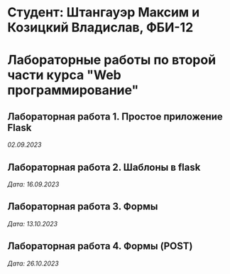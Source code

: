 # Студент: Штангауэр Максим и Козицкий Владислав, ФБИ-12

# Лабораторные работы по второй части курса "Web программирование" 


## Лабораторная работа 1. Простое приложение Flask

*02.09.2023*


## Лабораторная работа 2. Шаблоны в flask

*Дата: 16.09.2023*


## Лабораторная работа 3. Формы

*Дата: 13.10.2023*


## Лабораторная работа 4. Формы (POST)

*Дата: 26.10.2023*

